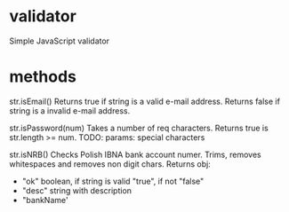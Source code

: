 # validator
Simple JavaScript validator 

# methods
str.isEmail()
Returns true if string is a valid e-mail address. Returns false if string is a invalid e-mail address. 

str.isPassword(num)
Takes a number of req characters.
Returns true is str.length >= num.
TODO: params: special characters

str.isNRB()
Checks Polish IBNA bank account numer.
Trims, removes whitespaces and removes non digit chars.
Returns obj: 
- "ok" boolean, if string is valid "true", if not "false"
- "desc" string with description 
- "bankName'
